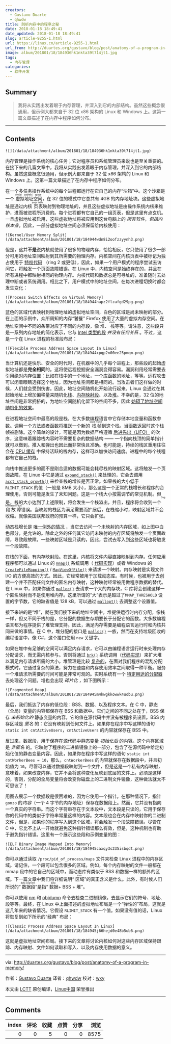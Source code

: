 ```yaml
---
creators:
  - Gustavo Duarte
  - qhwdw
title: 剖析内存中的程序之秘
date: 2018-01-18 18:49:41
date_updated: 2018-01-18 18:49:41
slug: article-9255-1.html
url: https://linux.cn/article-9255-1.html
url_from: http://duartes.org/gustavo/blog/post/anatomy-of-a-program-in-memory/
image: album/201801/18/184936hk1nkta39t714jt1.jpg
tags:
  - 内存管理
categories:
  - 软件开发
---
```


## Summary

> 我将从实践出发着眼于内存管理，并深入到它的内部结构。虽然这些概念很通用，但示例大都来自于 32 位 x86 架构的 Linux 和 Windows 上。这第一篇文章描述了在内存中程序如何分布。

***

<!-- more -->

## Contents

`![](/data/attachment/album/201801/18/184936hk1nkta39t714jt1.jpg)`

内存管理是操作系统的核心任务；它对程序员和系统管理员来说也是至关重要的。在接下来的几篇文章中，我将从实践出发着眼于内存管理，并深入到它的内部结构。虽然这些概念很通用，但示例大都来自于 32 位 x86 架构的 Linux 和 Windows 上。这第一篇文章描述了在内存中程序如何分布。

在一个多任务操作系统中的每个进程都运行在它自己的内存“沙箱”中。这个沙箱是一个<ruby> 虚拟地址空间 <rt>  virtual address space </rt></ruby>，在 32 位的模式中它总共有 4GB 的内存地址块。这些虚拟地址是通过内核<ruby> 页表 <rt>  page table </rt></ruby>映射到物理地址的，并且这些虚拟地址是由操作系统内核来维护，进而被进程所消费的。每个进程都有它自己的一组页表，但是这里有点玄机。一旦虚拟地址被启用，这些虚拟地址将被应用到这台电脑上的 *所有软件*，*包括内核本身*。因此，一部分虚拟地址空间必须保留给内核使用：

`![Kernel/User Memory Split](/data/attachment/album/201801/18/184944wdn8i2oofzzyynh3.png)`

但是，这并**不是**说内核就使用了很多的物理内存，恰恰相反，它只使用了很少一部分可用的地址空间映射到其所需要的物理内存。内核空间在内核页表中被标记为独占使用于 [特权代码](http://duartes.org/gustavo/blog/post/cpu-rings-privilege-and-protection) （ring 2 或更低），因此，如果一个用户模式的程序尝试去访问它，将触发一个页面故障错误。在 Linux 中，内核空间是始终存在的，并且在所有进程中都映射相同的物理内存。内核代码和数据总是可寻址的，准备随时去处理中断或者系统调用。相比之下，用户模式中的地址空间，在每次进程切换时都会发生变化：

`![Process Switch Effects on Virtual Memory](/data/attachment/album/201801/18/184944hapz2flzafgd29pg.png)`

蓝色的区域代表映射到物理地址的虚拟地址空间，白色的区域是尚未映射的部分。在上面的示例中，众所周知的内存“饕餮” Firefox 使用了大量的虚拟内存空间。在地址空间中不同的条带对应了不同的内存段，像<ruby> 堆 <rt>  heap </rt></ruby>、<ruby> 栈 <rt>  stack </rt></ruby>等等。请注意，这些段只是一系列内存地址的简化表示，它与 [Intel 类型的段](http://duartes.org/gustavo/blog/post/memory-translation-and-segmentation) *并没有任何关系* 。不过，这是一个在 Linux 进程的标准段布局：

`![Flexible Process Address Space Layout In Linux](/data/attachment/album/201801/18/184944xpqp2n00ee25pmqm.png)`

当计算机还是快乐、安全的时代时，在机器中的几乎每个进程上，那些段的起始虚拟地址都是**完全相同**的。这将使远程挖掘安全漏洞变得容易。漏洞利用经常需要去引用绝对内存位置：比如在栈中的一个地址，一个库函数的地址，等等。远程攻击可以闭着眼睛选择这个地址，因为地址空间都是相同的。当攻击者们这样做的时候，人们就会受到伤害。因此，地址空间随机化开始流行起来。Linux 会通过在其起始地址上增加偏移量来随机化[栈](http://lxr.linux.no/linux+v2.6.28.1/fs/binfmt_elf.c#L542)、[内存映射段](http://lxr.linux.no/linux+v2.6.28.1/arch/x86/mm/mmap.c#L84)、以及[堆](http://lxr.linux.no/linux+v2.6.28.1/arch/x86/kernel/process_32.c#L729)。不幸的是，32 位的地址空间是非常拥挤的，为地址空间随机化留下的空间不多，因此 [妨碍了地址空间随机化的效果](http://www.stanford.edu/%7Eblp/papers/asrandom.pdf)。

在进程地址空间中最高的段是栈，在大多数编程语言中它存储本地变量和函数参数。调用一个方法或者函数将推送一个新的<ruby> 栈帧 <rt>  stack frame </rt></ruby>到这个栈。当函数返回时这个栈帧被删除。这个简单的设计，可能是因为数据严格遵循 [后进先出（LIFO）](http://en.wikipedia.org/wiki/Lifo) 的次序，这意味着跟踪栈内容时不需要复杂的数据结构 —— 一个指向栈顶的简单指针就可以做到。推入和弹出也因此而非常快且准确。也可能是，持续的栈区重用往往会在 [CPU 缓存](http://duartes.org/gustavo/blog/post/intel-cpu-caches) 中保持活跃的栈内存，这样可以加快访问速度。进程中的每个线程都有它自己的栈。

向栈中推送更多的而不是刚合适的数据可能会耗尽栈的映射区域。这将触发一个页面故障，在 Linux 中它是通过 [`expand_stack()`](http://lxr.linux.no/linux+v2.6.28/mm/mmap.c#L1716) 来处理的，它会去调用 [`acct_stack_growth()`](http://lxr.linux.no/linux+v2.6.28/mm/mmap.c#L1544) 来检查栈的增长是否正常。如果栈的大小低于 `RLIMIT_STACK` 的值（一般是 8MB 大小），那么这是一个正常的栈增长和程序的合理使用，否则可能是发生了未知问题。这是一个栈大小按需调节的常见机制。但是，栈的大小达到了上述限制，将会发生一个栈溢出，并且，程序将会收到一个<ruby> 段故障 <rt>  Segmentation Fault </rt></ruby>错误。当映射的栈区为满足需要而扩展后，在栈缩小时，映射区域并不会收缩。就像美国联邦政府的预算一样，它只会扩张。

动态栈增长是 [唯一例外的情况](http://lxr.linux.no/linux+v2.6.28.1/arch/x86/mm/fault.c#L692) ，当它去访问一个未映射的内存区域，如上图中白色部分，是允许的。除此之外的任何其它访问未映射的内存区域将触发一个页面故障，导致段故障。一些映射区域是只读的，因此，尝试去写入到这些区域也将触发一个段故障。

在栈的下面，有内存映射段。在这里，内核将文件内容直接映射到内存。任何应用程序都可以通过 Linux 的 [`mmap()`](http://www.kernel.org/doc/man-pages/online/pages/man2/mmap.2.html) 系统调用（ [代码实现](http://lxr.linux.no/linux+v2.6.28.1/arch/x86/kernel/sys_i386_32.c#L27)）或者 Windows 的 [`CreateFileMapping()`](http://msdn.microsoft.com/en-us/library/aa366537(VS.85).aspx) / [`MapViewOfFile()`](http://msdn.microsoft.com/en-us/library/aa366761(VS.85).aspx) 来请求一个映射。内存映射是实现文件 I/O 的方便高效的方式。因此，它经常被用于加载动态库。有时候，也被用于去创建一个并不匹配任何文件的匿名内存映射，这种映射经常被用做程序数据的替代。在 Linux 中，如果你通过 [`malloc()`](http://www.kernel.org/doc/man-pages/online/pages/man3/malloc.3.html) 去请求一个大的内存块，C 库将会创建这样一个匿名映射而不是使用堆内存。这里所谓的“大”表示是超过了`MMAP_THRESHOLD` 设置的字节数，它的缺省值是 128 kB，可以通过 [`mallopt()`](http://www.kernel.org/doc/man-pages/online/pages/man3/undocumented.3.html) 去调整这个设置值。

接下来讲的是“堆”，就在我们接下来的地址空间中，堆提供运行时内存分配，像栈一样，但又不同于栈的是，它分配的数据生存期要长于分配它的函数。大多数编程语言都为程序提供了堆管理支持。因此，满足内存需要是编程语言运行时和内核共同来做的事情。在 C 中，堆分配的接口是 [`malloc()`](http://www.kernel.org/doc/man-pages/online/pages/man3/malloc.3.html) 一族，然而在支持垃圾回收的编程语言中，像 C#，这个接口使用 `new` 关键字。

如果在堆中有足够的空间可以满足内存请求，它可以由编程语言运行时来处理内存分配请求，而无需内核参与。否则将通过 [`brk()`](http://www.kernel.org/doc/man-pages/online/pages/man2/brk.2.html) 系统调用（[代码实现](http://lxr.linux.no/linux+v2.6.28.1/mm/mmap.c#L248)）来扩大堆以满足内存请求所需的大小。堆管理是比较 [复杂的](http://g.oswego.edu/dl/html/malloc.html)，在面对我们程序的混乱分配模式时，它通过复杂的算法，努力在速度和内存使用效率之间取得一种平衡。服务一个堆请求所需要的时间可能是非常可观的。实时系统有一个 [特定用途的分配器](http://rtportal.upv.es/rtmalloc/) 去处理这个问题。堆也会出现 *碎片化* ，如下图所示：

`![Fragmented Heap](/data/attachment/album/201801/18/184945m4kwgkkowwk4uobu.png)`

最后，我们抵达了内存的低位段：BSS、数据、以及程序文本。在 C 中，静态（全局）变量的内容都保存在 BSS 和数据中。它们之间的不同之处在于，BSS 保存 *未初始化的* 静态变量的内容，它的值在源代码中并没有被程序员设置。BSS 内存区域是 *匿名* 的：它没有映射到任何文件上。如果你在程序中写这样的语句 `static int cntActiveUsers`，`cntActiveUsers` 的内容就保存在 BSS 中。

反过来，数据段，用于保存在源代码中静态变量 *初始化后* 的内容。这个内存区域是 *非匿名* 的。它映射了程序的二进值镜像上的一部分，包含了在源代码中给定初始化值的静态变量内容。因此，如果你在程序中写这样的语句 `static int cntWorkerBees = 10`，那么，`cntWorkerBees` 的内容就保存在数据段中，并且初始值为 `10`。尽管可以通过数据段映射到一个文件，但是这是一个私有内存映射，意味着，如果改变内存，它并不会将这种变化反映到底层的文件上。必须是这样的，否则，分配的全局变量将会改变你磁盘上的二进制文件镜像，这种做法就太不可思议了！

用图去展示一个数据段是很困难的，因为它使用一个指针。在那种情况下，指针 `gonzo` 的*内容*（一个 4 字节的内存地址）保存在数据段上。然而，它并没有指向一个真实的字符串。而这个字符串存在于文本段中，文本段是只读的，它用于保存你的代码中的类似于字符串常量这样的内容。文本段也会在内存中映射你的二进制文件，但是，如果你的程序写入到这个区域，将会触发一个段故障错误。尽管在 C 中，它比不上从一开始就避免这种指针错误那么有效，但是，这种机制也有助于避免指针错误。这里有一个展示这些段和示例变量的图：

`![ELF Binary Image Mapped Into Memory](/data/attachment/album/201801/18/184945caxqy3s235isbqdt.png)`

你可以通过读取 `/proc/pid_of_process/maps` 文件来检查 Linux 进程中的内存区域。请记住，一个段可以包含很多的区域。例如，每个内存映射的文件一般都在 mmap 段中的它自己的区域中，而动态库有类似于 BSS 和数据一样的额外的区域。下一篇文章中我们将详细说明“<ruby> 区域 <rt>  area </rt></ruby>”的真正含义是什么。此外，有时候人们所说的“<ruby> 数据段 <rt>  data segment </rt></ruby>”是指“<ruby> 数据 <rt>  data </rt></ruby> + BSS + 堆”。

你可以使用 [nm](http://manpages.ubuntu.com/manpages/intrepid/en/man1/nm.1.html) 和 [objdump](http://manpages.ubuntu.com/manpages/intrepid/en/man1/objdump.1.html) 命令去检查二进制镜像，去显示它们的符号、地址、段等等。最终，在 Linux 中上面描述的虚拟地址布局是一个“弹性的”布局，这就是这几年来的缺省情况。它假设 `RLIMIT_STACK` 有一个值。如果没有值的话，Linux 将恢复到如下所示的“经典” 布局：

`![Classic Process Address Space Layout In Linux](/data/attachment/album/201801/18/184945j66hejd0e48b5ub6.png)`

这就是虚拟地址空间布局。接下来的文章将讨论内核如何对这些内存区域保持跟踪、内存映射、文件如何读取和写入、以及内存使用数据的意义。

---

via: <http://duartes.org/gustavo/blog/post/anatomy-of-a-program-in-memory/>

作者：[Gustavo Duarte](http://duartes.org/gustavo/blog/about/) 译者：[qhwdw](https://github.com/qhwdw) 校对：[wxy](https://github.com/wxy)

本文由 [LCTT](https://github.com/LCTT/TranslateProject) 原创编译，[Linux中国](https://linux.cn/) 荣誉推出

***

## Comments


|   index |   评论 |   收藏 |   点赞 |   分享 |   浏览 |
|--------:|-------:|-------:|-------:|-------:|-------:|
|       0 |      0 |      5 |      0 |      0 |   8575 |
